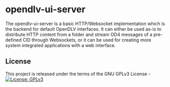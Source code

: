 # opendlv-ui-server

The opendlv-ui-server is a basic HTTP/Websocket implementation which is the backend for default OpenDLV interfaces. It can either be used as-is to distribute HTTP content from a folder and stream OD4 messages of a pre-defined CID through Websockets, or it can be used for creating more system integrated applications with a web interface.

## License
This project is released under the terms of the GNU GPLv3 License - [![License: GPLv3](https://img.shields.io/badge/license-GPL--3-blue.svg
)](https://www.gnu.org/licenses/gpl-3.0.txt)
